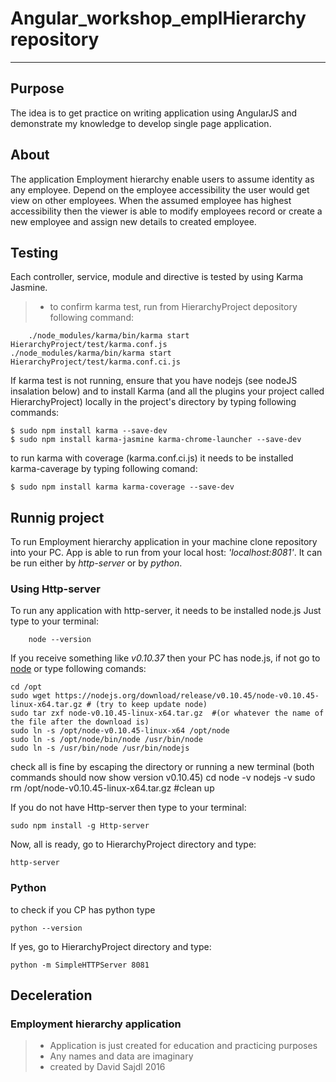 
# Angular_workshop_emplHierarchy repository

***
## Purpose

The idea is to get practice on writing application using AngularJS and demonstrate my knowledge to develop single page application. 

## About
The application Employment hierarchy enable users to assume identity as any employee. Depend on the employee accessibility the user would get view on other employees. When the assumed employee has highest accessibility then the viewer is able to modify employees record or create a new employee and assign new details to created employee.

## Testing
Each controller, service, module and directive is tested by using Karma Jasmine.

 > * to confirm karma test, run from HierarchyProject depository following command:

     
     	./node_modules/karma/bin/karma start HierarchyProject/test/karma.conf.js 
	./node_modules/karma/bin/karma start HierarchyProject/test/karma.conf.ci.js 

If karma test is not running, ensure that you have nodejs (see nodeJS insalation below) and to install Karma (and all the plugins your project called HierarchyProject) locally in the project's directory by typing following commands:

	$ sudo npm install karma --save-dev
	$ sudo npm install karma-jasmine karma-chrome-launcher --save-dev

to run karma with coverage (karma.conf.ci.js) it needs to be installed karma-caverage by typing following comand:

	$ sudo npm install karma karma-coverage --save-dev
     
## Runnig project
To run Employment hierarchy application in your machine clone repository into your PC. App is able to run from your local host: *'localhost:8081'*. It can be run either by *http-server* or by *python*.

### Using Http-server

To run any application with http-server, it needs to be installed node.js
Just type to your terminal:

		
		node --version
		

If you receive something like *v0.10.37* then your PC has node.js, if not go to [node](https://nodejs.org/en/)
or type following comands:

	cd /opt
	sudo wget https://nodejs.org/download/release/v0.10.45/node-v0.10.45-linux-x64.tar.gz # (try to keep update node)
	sudo tar zxf node-v0.10.45-linux-x64.tar.gz  #(or whatever the name of the file after the download is)
	sudo ln -s /opt/node-v0.10.45-linux-x64 /opt/node
	sudo ln -s /opt/node/bin/node /usr/bin/node
	sudo ln -s /usr/bin/node /usr/bin/nodejs

check all is fine by escaping the directory or running a new terminal (both commands should now show version v0.10.45)
	cd
	node -v
	nodejs -v
	sudo rm  /opt/node-v0.10.45-linux-x64.tar.gz   #clean up

If you do not have Http-server then type to your terminal:

	
	sudo npm install -g Http-server
	

Now, all is ready, go to HierarchyProject directory and type:

	http-server
	
### Python 

to check if you CP has python type 

	
	python --version
	

If yes, go to HierarchyProject directory and type:
	
	python -m SimpleHTTPServer 8081
	

## Deceleration

### Employment hierarchy application

> * Application is just created for education and practicing purposes 
> * Any names and data are imaginary 
> * created by David Sajdl 2016 
